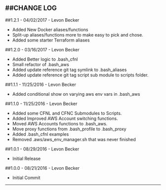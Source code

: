 ##CHANGE LOG
---

##1.2.1 - 04/02/2017 - Levon Becker
* Added New Docker aliases/functions
* Split-up aliases/functions more to make easy to pick and chose.
* Added some starter Terraform aliases

##1.2.0 - 03/16/2017 - Levon Becker
* Added Better logic to .bash_cfnl
* Small refactor of .bash_aws
* Added update reference git tag symlink to .bash_aliases
* Added update reference git tag script sub module to scripts folder.

##1.1.1 - 11/25/2016 - Levon Becker
* Added conditional show on varying aws env vars in .bash_aws

##1.1.0 - 11/25/2016 - Levon Becker
* Added some CFNL and CFNC Submodules to Scripts. 
* Added Improved AWS Account switching functions. 
* Moved AWS Accounts functions to .bash_aws. 
* Move proxy functions from .bash_profile to .bash_proxy
* Added .bash_cfnl examples
* Removed .aws/aws_env_manager.sh that was never finished

##1.0.1 - 08/29/2016 - Levon Becker
* Initial Release

##1.0.0 - 08/21/2016 - Levon Becker
* Initial Commit

- - -
